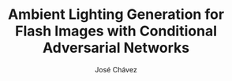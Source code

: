 ---
paperId: 40
author: José Chávez
publicationauthor: Chávez, J.
title: Ambient Lighting Generation for Flash Images with Conditional Adversarial Networks
pdf: Poster_Chavez_Jose.pdf
poster: --
alt: --
type: Poster
topic: FAT
link: https://research.latinxinai.org/papers/neurips/2019/pdf/Poster_Chavez_Jose.pdf
conference: neurips
year: 2019
tags: neurips-2019
location: Vancouver, Canada
---